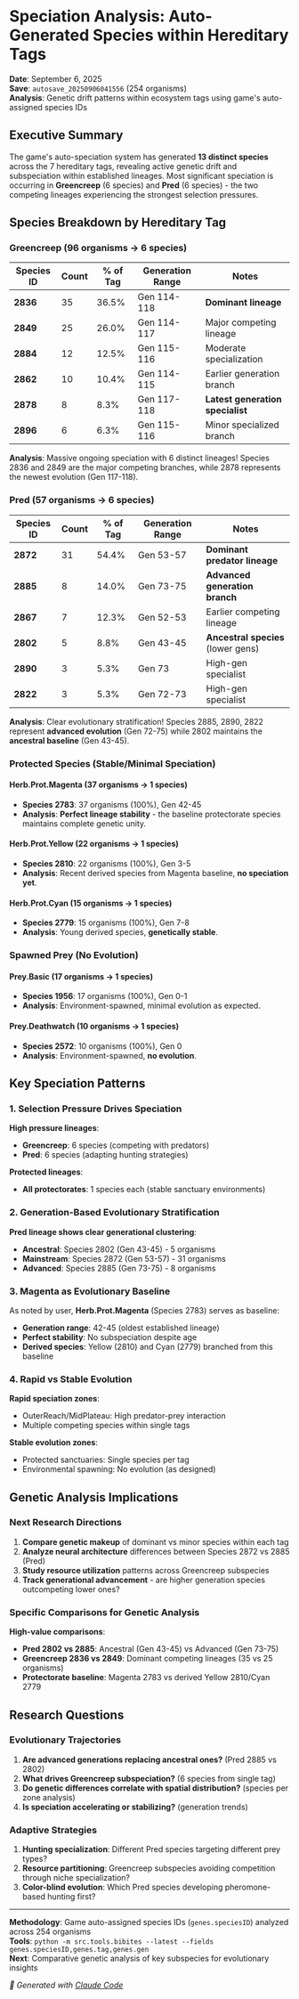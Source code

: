 # Speciation Analysis: Auto-Generated Species within Hereditary Tags

**Date**: September 6, 2025  
**Save**: `autosave_20250906041556` (254 organisms)  
**Analysis**: Genetic drift patterns within ecosystem tags using game's auto-assigned species IDs

## Executive Summary

The game's auto-speciation system has generated **13 distinct species** across the 7 hereditary tags, revealing active genetic drift and subspeciation within established lineages. Most significant speciation is occurring in **Greencreep** (6 species) and **Pred** (6 species) - the two competing lineages experiencing the strongest selection pressures.

## Species Breakdown by Hereditary Tag

### Greencreep (96 organisms → 6 species)
| Species ID | Count | % of Tag | Generation Range | Notes |
|------------|-------|----------|------------------|-------|
| **2836** | 35 | 36.5% | Gen 114-118 | **Dominant lineage** |
| **2849** | 25 | 26.0% | Gen 114-117 | Major competing lineage |
| **2884** | 12 | 12.5% | Gen 115-116 | Moderate specialization |
| **2862** | 10 | 10.4% | Gen 114-115 | Earlier generation branch |
| **2878** | 8 | 8.3% | Gen 117-118 | **Latest generation specialist** |
| **2896** | 6 | 6.3% | Gen 115-116 | Minor specialized branch |

**Analysis**: Massive ongoing speciation with 6 distinct lineages! Species 2836 and 2849 are the major competing branches, while 2878 represents the newest evolution (Gen 117-118).

### Pred (57 organisms → 6 species)
| Species ID | Count | % of Tag | Generation Range | Notes |
|------------|-------|----------|------------------|-------|
| **2872** | 31 | 54.4% | Gen 53-57 | **Dominant predator lineage** |
| **2885** | 8 | 14.0% | Gen 73-75 | **Advanced generation branch** |
| **2867** | 7 | 12.3% | Gen 52-53 | Earlier competing lineage |
| **2802** | 5 | 8.8% | Gen 43-45 | **Ancestral species** (lower gens) |
| **2890** | 3 | 5.3% | Gen 73 | High-gen specialist |
| **2822** | 3 | 5.3% | Gen 72-73 | High-gen specialist |

**Analysis**: Clear evolutionary stratification! Species 2885, 2890, 2822 represent **advanced evolution** (Gen 72-75) while 2802 maintains the **ancestral baseline** (Gen 43-45).

### Protected Species (Stable/Minimal Speciation)

#### Herb.Prot.Magenta (37 organisms → 1 species)
- **Species 2783**: 37 organisms (100%), Gen 42-45
- **Analysis**: **Perfect lineage stability** - the baseline protectorate species maintains complete genetic unity.

#### Herb.Prot.Yellow (22 organisms → 1 species)  
- **Species 2810**: 22 organisms (100%), Gen 3-5
- **Analysis**: Recent derived species from Magenta baseline, **no speciation yet**.

#### Herb.Prot.Cyan (15 organisms → 1 species)
- **Species 2779**: 15 organisms (100%), Gen 7-8  
- **Analysis**: Young derived species, **genetically stable**.

### Spawned Prey (No Evolution)
#### Prey.Basic (17 organisms → 1 species)
- **Species 1956**: 17 organisms (100%), Gen 0-1
- **Analysis**: Environment-spawned, minimal evolution as expected.

#### Prey.Deathwatch (10 organisms → 1 species)  
- **Species 2572**: 10 organisms (100%), Gen 0
- **Analysis**: Environment-spawned, **no evolution**.

## Key Speciation Patterns

### 1. **Selection Pressure Drives Speciation**
**High pressure lineages**:
- **Greencreep**: 6 species (competing with predators)
- **Pred**: 6 species (adapting hunting strategies)

**Protected lineages**: 
- **All protectorates**: 1 species each (stable sanctuary environments)

### 2. **Generation-Based Evolutionary Stratification**
**Pred lineage shows clear generational clustering**:
- **Ancestral**: Species 2802 (Gen 43-45) - 5 organisms
- **Mainstream**: Species 2872 (Gen 53-57) - 31 organisms  
- **Advanced**: Species 2885 (Gen 73-75) - 8 organisms

### 3. **Magenta as Evolutionary Baseline**
As noted by user, **Herb.Prot.Magenta** (Species 2783) serves as baseline:
- **Generation range**: 42-45 (oldest established lineage)
- **Perfect stability**: No subspeciation despite age
- **Derived species**: Yellow (2810) and Cyan (2779) branched from this baseline

### 4. **Rapid vs Stable Evolution**
**Rapid speciation zones**:
- OuterReach/MidPlateau: High predator-prey interaction
- Multiple competing species within single tags

**Stable evolution zones**:
- Protected sanctuaries: Single species per tag
- Environmental spawning: No evolution (as designed)

## Genetic Analysis Implications

### Next Research Directions
1. **Compare genetic makeup** of dominant vs minor species within each tag
2. **Analyze neural architecture** differences between Species 2872 vs 2885 (Pred)
3. **Study resource utilization** patterns across Greencreep subspecies
4. **Track generational advancement** - are higher generation species outcompeting lower ones?

### Specific Comparisons for Genetic Analysis
**High-value comparisons**:
- **Pred 2802 vs 2885**: Ancestral (Gen 43-45) vs Advanced (Gen 73-75)
- **Greencreep 2836 vs 2849**: Dominant competing lineages (35 vs 25 organisms)  
- **Protectorate baseline**: Magenta 2783 vs derived Yellow 2810/Cyan 2779

## Research Questions

### Evolutionary Trajectories
1. **Are advanced generations replacing ancestral ones?** (Pred 2885 vs 2802)
2. **What drives Greencreep subspeciation?** (6 species from single tag)
3. **Do genetic differences correlate with spatial distribution?** (species per zone analysis)
4. **Is speciation accelerating or stabilizing?** (generation trends)

### Adaptive Strategies  
1. **Hunting specialization**: Different Pred species targeting different prey types?
2. **Resource partitioning**: Greencreep subspecies avoiding competition through niche specialization?
3. **Color-blind evolution**: Which Pred species developing pheromone-based hunting first?

---

**Methodology**: Game auto-assigned species IDs (`genes.speciesID`) analyzed across 254 organisms  
**Tools**: `python -m src.tools.bibites --latest --fields genes.speciesID,genes.tag,genes.gen`  
**Next**: Comparative genetic analysis of key subspecies for evolutionary insights

*🤖 Generated with [Claude Code](https://claude.ai/code)*